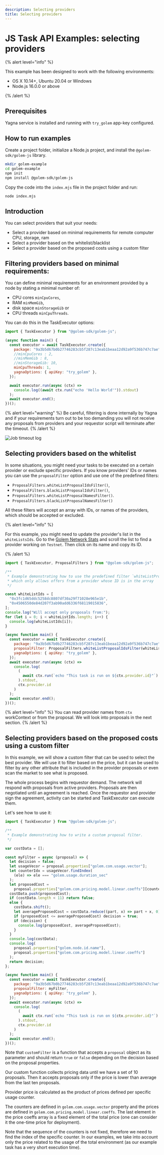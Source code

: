 ```yaml
---
description: Selecting providers
title: Selecting providers
---
```


# JS Task API Examples: selecting providers

{% alert level="info" %}

This example has been designed to work with the following environments:

- OS X 10.14+, Ubuntu 20.04 or Windows
- Node.js 16.0.0 or above

{% /alert %}

## Prerequisites

Yagna service is installed and running with `try_golem` app-key configured.

## How to run examples

Create a project folder, initialize a Node.js project, and install the `@golem-sdk/golem-js` library.

```bash
mkdir golem-example
cd golem-example
npm init
npm install @golem-sdk/golem-js
```

Copy the code into the `index.mjs` file in the project folder and run:

```bash
node index.mjs
```

## Introduction

You can select providers that suit your needs:

- Select a provider based on minimal requirements for remote computer
  CPU, storage, ram
- Select a provider based on the whitelist/blacklist
- Select a provider based on the proposed costs using a custom filter

## Filtering providers based on minimal requirements:

You can define minimal requirements for an environment provided by a node by stating a minimal number of:

- CPU cores `minCpuCores`,
- RAM `minMemGib`,
- disk space `minStorageGib` or
- CPU threads `minCpuThreads`.

You can do this in the TaskExecutor options:

```js
import { TaskExecutor } from "@golem-sdk/golem-js";

(async function main() {
  const executor = await TaskExecutor.create({
    package: "9a3b5d67b0b27746283cb5f287c13eab1beaa12d92a9f536b747c7ae",
    //minCpuCores : 2,
    //minMemGib : 8,
    //minStorageGib: 10,
    minCpuThreads: 1,
    yagnaOptions: { apiKey: "try_golem" },
  });

  await executor.run(async (ctx) =>
    console.log((await ctx.run("echo 'Hello World'")).stdout)
  );
  await executor.end();
})();
```

{% alert level="warning" %}
Be careful, filtering is done internally by Yagna and if your requirements turn out to be too demanding you will not receive any proposals from providers and your requestor script will terminate after the timeout.
{% /alert %}

![Job timeout log](/timeout_log.png)

## Selecting providers based on the whitelist

In some situations, you might need your tasks to be executed on a certain provider or exclude specific providers. If you know providers' IDs or names you can use the `proposalFilter` option and use one of the predefined filters:

- `ProposalFilters.whiteListProposalIdsFilter()`,
- `ProposalFilters.blackListProposalIdsFilter()`,
- `ProposalFilters.whiteListProposalNamesFilter()`.
- `ProposalFilters.blackListProposalNamesFilter()`

All these filters will accept an array with IDs, or names of the providers, which should be accepted or excluded.

{% alert level="info" %}

For this example, you might need to update the provider's list in the `whiteListsIds`.
Go to the [Golem Network Stats](https://stats.golem.network/network/providers/online) and scroll the list to find a provider working on `Testnet`. Then click on its name and copy its ID.

{% /alert  %}

```js
import { TaskExecutor, ProposalFilters } from "@golem-sdk/golem-js";

/**
 * Example demonstrating how to use the predefined filter `whiteListProposalIdsFilter`,
 * which only allows offers from a provider whose ID is in the array
 */

const whiteListIds = [
  "0x3fc1d65ddc5258dc8807df30a29f71028e965e1b",
  "0x4506550de84d207f3ab90add6336f68119015836",
];
console.log("Will accept only proposals from:");
for (let i = 0; i < whiteListIds.length; i++) {
  console.log(whiteListIds[i]);
}

(async function main() {
  const executor = await TaskExecutor.create({
    package: "9a3b5d67b0b27746283cb5f287c13eab1beaa12d92a9f536b747c7ae",
    proposalFilter: ProposalFilters.whiteListProposalIdsFilter(whiteListIds),
    yagnaOptions: { apiKey: "try_golem" },
  });
  await executor.run(async (ctx) =>
    console.log(
      (
        await ctx.run(`echo "This task is run on ${ctx.provider.id}"`)
      ).stdout,
      ctx.provider.id
    )
  );
  await executor.end();
})();
```

{% alert level="info" %}
You can read provider names from `ctx` workContext or from the proposal. We will look into proposals in the next section.
{% /alert %}

## Selecting providers based on the proposed costs using a custom filter

In this example, we will show a custom filter that can be used to select the best provider. We will use it to filter based on the price, but it can be used to filter by any other attribute that is included in the provider proposals or even scan the market to see what is proposed.

The whole process begins with requestor demand. The network will respond with proposals from active providers. Proposals are then negotiated until an agreement is reached. Once the requestor and provider sign the agreement, activity can be started and TaskExecutor can execute them.

Let's see how to use it:

```js
import { TaskExecutor } from "@golem-sdk/golem-js";

/**
 * Example demonstrating how to write a custom proposal filter.
 */

var costData = [];

const myFilter = async (proposal) => {
  let decision = false;
  let usageVecor = proposal.properties["golem.com.usage.vector"];
  let counterIdx = usageVecor.findIndex(
    (ele) => ele === "golem.usage.duration_sec"
  );
  let proposedCost =
    proposal.properties["golem.com.pricing.model.linear.coeffs"][counterIdx];
  costData.push(proposedCost);
  if (costData.length < 11) return false;
  else {
    costData.shift();
    let averageProposedCost = costData.reduce((part, x) => part + x, 0) / 10;
    if (proposedCost <= averageProposedCost) decision = true;
    if (decision) {
      console.log(proposedCost, averageProposedCost);
    }
  }
  console.log(costData);
  console.log(
    proposal.properties["golem.node.id.name"],
    proposal.properties["golem.com.pricing.model.linear.coeffs"]
  );
  return decision;
};

(async function main() {
  const executor = await TaskExecutor.create({
    package: "9a3b5d67b0b27746283cb5f287c13eab1beaa12d92a9f536b747c7ae",
    proposalFilter: myFilter,
    yagnaOptions: { apiKey: "try_golem" },
  });
  await executor.run(async (ctx) =>
    console.log(
      (
        await ctx.run(`echo "This task is run on ${ctx.provider.id}"`)
      ).stdout,
      ctx.provider.id
    )
  );
  await executor.end();
})();
```

Note that `customFilter` is a function that accepts a `proposal` object as its parameter and should return `true` or `false` depending on the decision based on the proposal properties.

Our custom function collects pricing data until we have a set of 10 proposals. Then it accepts proposals only if the price is lower than average from the last ten proposals.

Provider price is calculated as the product of prices defined per specific usage counter.

The counters are defined in `golem.com.usage.vector` property and the prices are defined in `golem.com.pricing.model.linear.coeffs`. The last element in the price coeffs array is a fixed element of the total price (one can consider it the one-time price for deployment).

Note that the sequence of the counters is not fixed, therefore we need to find the index of the specific counter. In our examples, we take into account only the price related to the usage of the total environment (as our example task has a very short execution time).
